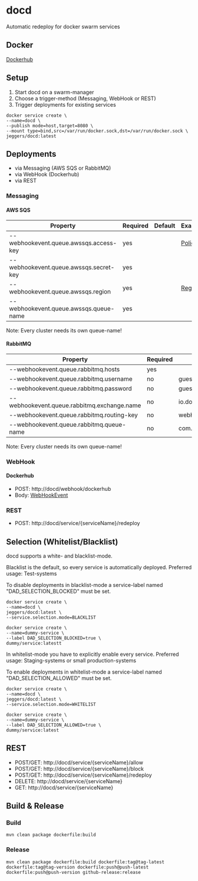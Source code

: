 docd
====

Automatic redeploy for docker swarm services

## Docker
[Dockerhub](https://hub.docker.com/r/jeggers/docd/)

## Setup
1. Start docd on a swarm-manager
2. Choose a trigger-method (Messaging, WebHook or REST)
3. Trigger deployments for existing services

```
docker service create \
--name=docd \
--publish mode=host,target=8080 \
--mount type=bind,src=/var/run/docker.sock,dst=/var/run/docker.sock \
jeggers/docd:latest
```


## Deployments
- via Messaging (AWS SQS or RabbitMQ)
- via WebHook (Dockerhub)
- via REST

### Messaging
#### AWS SQS
| Property | Required | Default | Example |
| -------- | -------- | ------- | ---- |
| --webhookevent.queue.awssqs.access-key | yes |  | [Policy](https://github.com/julian-eggers/docd/wiki/AWS-SQS#policy) |
| --webhookevent.queue.awssqs.secret-key | yes |  |  |
| --webhookevent.queue.awssqs.region | yes |  | [Regions](https://docs.aws.amazon.com/AWSJavaSDK/latest/javadoc/com/amazonaws/regions/Regions.html) |
| --webhookevent.queue.awssqs.queue-name | yes |  |  |

Note: Every cluster needs its own queue-name!

#### RabbitMQ
| Property  | Required | Default | Example |
| - | - | - | - |
| --webhookevent.queue.rabbitmq.hosts  | yes |  | localhost |
| --webhookevent.queue.rabbitmq.username  | no | guest  | |
| --webhookevent.queue.rabbitmq.password | no | guest |  |
| --webhookevent.queue.rabbitmq.exchange.name | no  | io.docker |  |
| --webhookevent.queue.rabbitmq.routing-key | no  | webHookEvent |  |
| --webhookevent.queue.rabbitmq.queue-name | no | com.itelg.docker.docd.webhookevent |  |

Note: Every cluster needs its own queue-name!


### WebHook
#### Dockerhub
- POST: http://docd/webhook/dockerhub
- Body: [WebHookEvent](https://docs.docker.com/docker-hub/webhooks/)

### REST
- POST: http://docd/service/{serviceName}/redeploy


## Selection (Whitelist/Blacklist)
docd supports a white- and blacklist-mode. 

Blacklist is the default, so every service is automatically deployed.
Preferred usage: Test-systems

To disable deployments in blacklist-mode a service-label named "DAD_SELECTION_BLOCKED" must be set.
```
docker service create \
--name=docd \
jeggers/docd:latest \
--service.selection.mode=BLACKLIST

docker service create \
--name=dummy-service \
--label DAD_SELECTION_BLOCKED=true \
dummy/service:latestt
```

In whitelist-mode you have to explicitly enable every service.
Preferred usage: Staging-systems or small production-systems

To enable deployments in whitelist-mode a service-label named "DAD_SELECTION_ALLOWED" must be set.
```
docker service create \
--name=docd \
jeggers/docd:latest \
--service.selection.mode=WHITELIST

docker service create \
--name=dummy-service \
--label DAD_SELECTION_ALLOWED=true \
dummy/service:latest
```

## REST
- POST/GET: http://docd/service/{serviceName}/allow
- POST/GET: http://docd/service/{serviceName}/block
- POST/GET: http://docd/service/{serviceName}/redeploy
- DELETE: http://docd/service/{serviceName}
- GET: http://docd/service/{serviceName}



## Build & Release

### Build
```
mvn clean package dockerfile:build
```

### Release
```
mvn clean package dockerfile:build dockerfile:tag@tag-latest dockerfile:tag@tag-version dockerfile:push@push-latest dockerfile:push@push-version github-release:release
```
